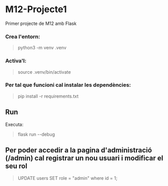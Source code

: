 # M12-Projecte1
Primer projecte de M12 amb Flask

### Crea l'entorn:

>python3 -m venv .venv

### Activa'l:

>source .venv/bin/activate

### Per tal que funcioni cal instalar les dependències:

>pip install -r requirements.txt

## Run

Executa:

>flask run --debug


## Per poder accedir a la pagina d'administració (/admin) cal registrar un nou usuari i modificar el seu rol

>UPDATE users SET role = "admin" where id = 1;